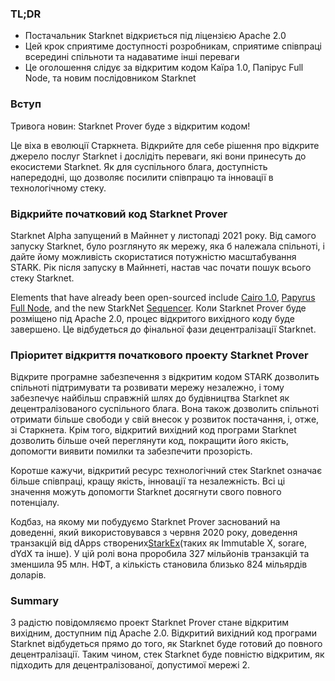 ### TL;DR

* Постачальник Starknet відкриється під ліцензією Apache 2.0
* Цей крок сприятиме доступності розробникам, сприятиме співпраці всередині спільноти та надаватиме інші переваги
* Це оголошення слідує за відкритим кодом Каїра 1.0, Папірус Full Node, та новим послідовником Starknet

### Вступ

Тривога новин: Starknet Prover буде з відкритим кодом!

Це віха в еволюції Старкнета. Відкрийте для себе рішення про відкрите джерело послуг Starknet і дослідіть переваги, які вони принесуть до екосистеми Starknet. Як для суспільного блага, доступність напередодні, що дозволяє посилити співпрацю та інновації в технологічному стеку.

### Відкрийте початковий код Starknet Prover

Starknet Alpha запущений в Майннет у листопаді 2021 року. Від самого запуску Starknet, було розглянуто як мережу, яка б належала спільноті, і дайте йому можливість скористатися потужністю масштабування STARK. Рік після запуску в Майннеті, настав час почати пошук всього стеку Starknet.

Elements that have already been open-sourced include [Cairo 1.0](https://medium.com/starkware/open-sourcing-cairo-1-0-b3100a664bb0), [Papyrus Full Node](https://medium.com/starkware/papyrus-an-open-source-starknet-full-node-396f7cd90202), and the new StarkNet [Sequencer](https://starkware.medium.com/starknets-new-sequencer-339e63845003). Коли Starknet Prover буде розміщено під Apache 2.0, процес відкритого вихідного коду буде завершено. Це відбудеться до фінальної фази децентралізації Starknet.

### Пріоритет відкриття початкового проекту Starknet Prover

Відкрите програмне забезпечення з відкритим кодом STARK дозволить спільноті підтримувати та розвивати мережу незалежно, і тому забезпечує найбільш справжній шлях до будівництва Starknet як децентралізованого суспільного блага. Вона також дозволить спільноті отримати більше свободи у свій внесок у розвиток постачання, і, отже, зі Старкнета. Крім того, відкритий вихідний код програми Starknet дозволить більше очей переглянути код, покращити його якість, допомогти виявити помилки та забезпечити прозорість.

Коротше кажучи, відкритий ресурс технологічний стек Starknet означає більше співпраці, кращу якість, інновації та незалежність. Всі ці значення можуть допомогти Starknet досягнути свого повного потенціалу.

Кодбаз, на якому ми побудуємо Starknet Prover заснований на доведенні, який використовувався з червня 2020 року, доведення транзакцій від dApps створених[StarkEx](https://medium.com/starkware/starks-starkex-and-starknet-9a426680745a)(таких як Immutable X, sorare, dYdX та інше). У цій ролі вона проробила 327 мільйонів транзакцій та зменшила 95 млн. НФТ, а кількість становила близько 824 мільярдів доларів.

### Summary

З радістю повідомляємо проект Starknet Prover стане відкритим вихідним, доступним під Apache 2.0. Відкритий вихідний код програми Starknet відбудеться прямо до того, як Starknet буде готовий до повного децентралізації. Таким чином, стек Starknet буде повністю відкритим, як підходить для децентралізованої, допустимої мережі 2.
